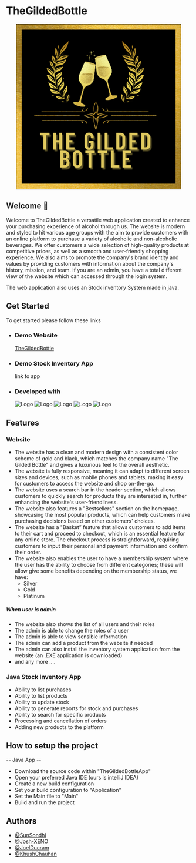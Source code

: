 # TheGildedBottle

<a href="https://210097072.cs2410-web01pvm.aston.ac.uk/thegildedbottleGit/TheGildedBottle/TheGildedBottle/public/" margin="auto"><p align="center"><img src="https://github.com/SunSondhi/TheGildedBottle/blob/main/TheGildedBottle/public/images/logo.png" alt="Logo" width="450" height="450"></p></a>

## Welcome 🍻

Welcome to TheGildedBottle a versatile web application created to enhance your purchasing experience of alcohol through us.
The website is modern and styled to hit various age groups with the aim to provide customers with an online platform to purchase a variety of alcoholic and non-alcoholic beverages. We offer customers a wide selection of high-quality products at competitive prices, as well as a smooth and user-friendly shopping experience. We also aims to promote the company's brand identity and values by providing customers with information about the company's history, mission, and team.
If you are an admin, you have a total different view of the website which can accessed through the login system.

The web application also uses an Stock inventory System made in java.

## Get Started

To get started please follow these links

- ### Demo Website

  [TheGildedBottle](https://210097072.cs2410-web01pvm.aston.ac.uk/thegildedbottleGit/TheGildedBottle/TheGildedBottle/public/)

* ### Demo Stock Inventory App

  link to app

* ### Developed with

    <img src="https://raw.githubusercontent.com/laravel/art/master/logo-lockup/5%20SVG/2%20CMYK/1%20Full%20Color/laravel-logolockup-cmyk-red.svg" alt="Logo" width="auto" height="80">

    <img src="https://logos-download.com/wp-content/uploads/2016/10/Java_logo.png" alt="Logo" width="auto" height="80">

    <img src="https://cdn.freebiesupply.com/logos/large/2x/php-1-logo-png-transparent.png" alt="Logo" width="auto" height="80">
    <img src="https://seeklogo.com/images/B/bootstrap-5-logo-85A1F11F4F-seeklogo.com.png" alt="Logo" width="auto" height="80">
    <img src="https://cdn.freebiesupply.com/logos/large/2x/css-3-logo-png-transparent.png"  alt="Logo" width="auto" height="80">

## Features

### Website

- The website has a clean and modern design with a consistent color scheme of gold and black, which matches the company name "The Gilded Bottle" and gives a luxurious feel to the overall aesthetic.
- The website is fully responsive, meaning it can adapt to different screen sizes and devices, such as mobile phones and tablets, making it easy for customers to access the website and shop on-the-go.
- The website uses a search bar in the header section, which allows customers to quickly search for products they are interested in, further enhancing the website's user-friendliness.
- The website also features a "Bestsellers" section on the homepage, showcasing the most popular products, which can help customers make purchasing decisions based on other customers' choices.
- The website has a "Basket” feature that allows customers to add items to their cart and proceed to checkout, which is an essential feature for any online store. The checkout process is straightforward, requiring customers to input their personal and payment information and confirm their order.
- The website also enables the user to have a membership system where the user has the ability to choose from different categories; these will allow give some benefits depending on the membership status, we have:
  - Silver
  - Gold
  - Platinum

##### When user is admin

- The website also shows the list of all users and their roles
- The admin is able to change the roles of a user
- The admin is able to view sensible information
- The admin can add a product from the website if needed
- The admin can also install the inventory system application from the website (an .EXE application is downloaded)
- and any more ….

### Java Stock Inventory App

- Ability to list purchases
- Ability to list products
- Ability to update stock
- Ability to generate reports for stock and purchases
- Ability to search for specific products
- Processing and cancellation of orders
- Adding new products to the platform

## How to setup the project

-- Java App --

- Download the source code within "TheGildedBottleApp"
- Open your preferred Java IDE (ours is intelliJ IDEA)
- Create a new build configuration
- Set your build configuration to "Application"
- Set the Main file to "Main"
- Build and run the project

## Authors

- [@SunSondhi](https://www.github.com/SunSondhi)
- [@Josh-XENO](https://github.com/Josh-XENOCRACY)
- [@JoelDucram](https://github.com/JoeBoss12)
- [@KhushChauhan](https://github.com/KhushC-03)
